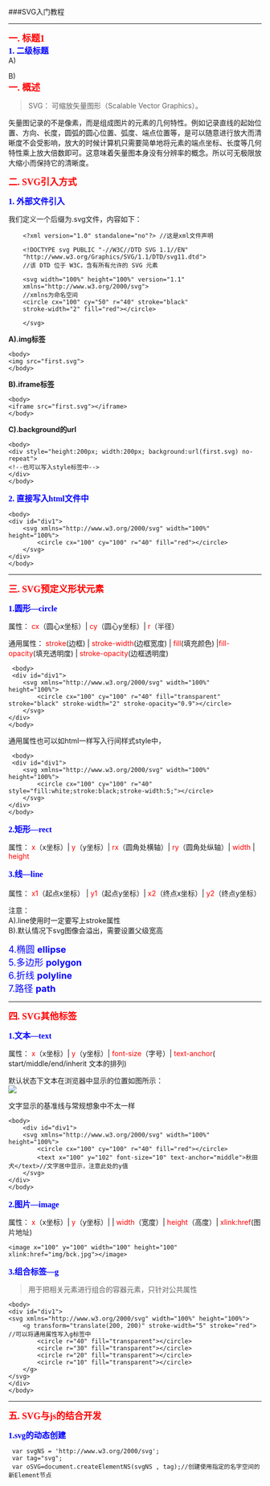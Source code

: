 ###SVG入门教程
*******
**<font size="4" color="red" face="微软雅黑">一. 标题1</font>**  
**<font size="3" color="blue" face="微软雅黑">1. 二级标题</font>**   
A) 

B)  
**<font size="4" color="red" face="微软雅黑">一. 概述</font>**  
>SVG： 可缩放矢量图形（Scalable Vector Graphics）。  

矢量图记录的不是像素，而是组成图片的元素的几何特性。例如记录直线的起始位置、方向、长度，圆弧的圆心位置、弧度、端点位置等，是可以随意进行放大而清晰度不会受影响，放大的时候计算机只需要简单地将元素的端点坐标、长度等几何特性乘上放大倍数即可。这意味着矢量图本身没有分辨率的概念。所以可无极限放大缩小而保持它的清晰度。  

**<font size="4" color="red" face="微软雅黑">二. SVG引入方式</font>**  

**<font size="3" color="blue" face="微软雅黑">1. 外部文件引入</font>**   

我们定义一个后缀为.svg文件，内容如下： 

	    <?xml version="1.0" standalone="no"?> //这是xml文件声明
	   
	    <!DOCTYPE svg PUBLIC "-//W3C//DTD SVG 1.1//EN" 
	    "http://www.w3.org/Graphics/SVG/1.1/DTD/svg11.dtd">
	    //该 DTD 位于 W3C，含有所有允许的 SVG 元素

	    <svg width="100%" height="100%" version="1.1"
	    xmlns="http://www.w3.org/2000/svg">
	    //xmlns为命名空间
	    <circle cx="100" cy="50" r="40" stroke="black"
	    stroke-width="2" fill="red"></circle>
	    
	    </svg>

 **A).img标签**  

    
    <body>
    <img src="first.svg">
    </body>
**B).iframe标签**

    <body>
    <iframe src="first.svg"></iframe>
    </body>


**C).background的url**

    <body>
    <div style="height:200px; width:200px; background:url(first.svg) no-repeat">
    <!--也可以写入style标签中-->
    </div>
    </body>

**<font size="3" color="blue" face="微软雅黑">2. 直接写入html文件中</font>**    
    
    <body>
    <div id="div1">
		<svg xmlns="http://www.w3.org/2000/svg" width="100%" height="100%"> 
	    	<circle cx="100" cy="100" r="40" fill="red"></circle>
	    </svg>
    </div> 
    </body>
*********
**<font size="4" color="red" face="微软雅黑">三. SVG预定义形状元素</font>**    

**<font size="3" color="blue" face="微软雅黑">1.圆形—circle</font>** 

 属性：  <font color=red> cx</font>（圆心x坐标）| <font color=red>cy</font>（圆心y坐标）| <font color=red> r</font>（半径）</font>
              
 通用属性：<font color=red> stroke</font>(边框) | <font color=red> stroke-width</font>(边框宽度) | <font color=red> fill</font>(填充颜色) |<font color=red>fill-opacity</font>(填充透明度) | <font color=red>stroke-opacity</font>(边框透明度)</font>

     <body>
     <div id="div1">
		<svg xmlns="http://www.w3.org/2000/svg" width="100%" height="100%"> 
	    	<circle cx="100" cy="100" r="40" fill="transparent" stroke="black" stroke-width="2" stroke-opacity="0.9"></circle>
	    </svg>
    </div> 
    </body>
通用属性也可以如html一样写入行间样式style中，
     
     <body>
     <div id="div1">
		<svg xmlns="http://www.w3.org/2000/svg" width="100%" height="100%"> 
	    	<circle cx="100" cy="100" r="40"  style="fill:white;stroke:black;stroke-width:5;"></circle>
	    </svg>
    </div> 
    </body>

**<font size="3" color="blue" face="微软雅黑">2.矩形—rect</font>** 

属性： <font color=red> x</font>（x坐标）| <font color=red> y</font>（y坐标）|<font color=red> rx</font>（圆角处横轴）| <font color=red> ry</font>（圆角处纵轴）|<font color=red> width</font> | <font color=red> height</font></font>
              
**<font size="3" color="blue" face="微软雅黑">3.线—line</font>**   
<font size=4 color=blue></font>   
 属性：  <font color=red> x1</font>（起点x坐标） | <font color=red> y1</font>（起点y坐标）| <font color=red> x2</font>（终点x坐标）|<font color=red> y2</font>（终点y坐标）</font>  
 
注意：  
A).line使用时一定要写上stroke属性   
B).默认情况下svg图像会溢出，需要设置父级宽高  
 
<font size=4 color=blue>4.椭圆 **ellipse**</font>  
<font size=4 color=blue>5.多边形 **polygon**</font>  
<font size=4 color=blue>6.折线 **polyline**</font>   
<font size=4 color=blue>7.路径 **path**</font> 

 
**********

**<font size="4" color="red" face="微软雅黑">四. SVG其他标签</font>**   

**<font size="3" color="blue" face="微软雅黑">1.文本—text</font>**   
 
属性：<font color=red> x</font>（x坐标）| <font color=red> y</font>（y坐标）|<font color=red> font-size</font>（字号）| <font color=red> text-anchor</font>( start/middle/end/inherit  文本的排列)</font>

默认状态下文本在浏览器中显示的位置如图所示：  
![](http://i.imgur.com/ikMTYAq.jpg)  

文字显示的基准线与常规想象中不太一样
	
    <body>
		<div id="div1">
	    <svg xmlns="http://www.w3.org/2000/svg" width="100%" height="100%"> 
	        <circle cx="100" cy="100" r="40" fill="red"></circle>
	        <text x="100" y="102" font-size="10" text-anchor="middle">秋田犬</text>//文字居中显示，注意此处的y值
	    </svg>
	</div> 
	</body>	

**<font size="3" color="blue" face="微软雅黑">2.图片—image</font>**  

属性：<font color=red> x</font>（x坐标）| <font color=red> y</font>（y坐标）| | <font color=red> width</font>（宽度）| <font color=red> height</font>（高度）|   <font color=red> xlink:href</font>(图片地址)</font>   

	<image x="100" y="100" width="100" height="100" xlink:href="img/bck.jpg"></image>
**<font size="3" color="blue" face="微软雅黑">3.组合标签—g</font>** 
>用于把相关元素进行组合的容器元素，只针对公共属性
    
    <body>
    <div id="div1">
	<svg xmlns="http://www.w3.org/2000/svg" width="100%" height="100%">
    	<g transform="translate(200, 200)" stroke-width="5" stroke="red"> //可以将通用属性写入g标签中
            <circle r="40" fill="transparent"></circle>
            <circle r="30" fill="transparent"></circle>
            <circle r="20" fill="transparent"></circle>
            <circle r="10" fill="transparent"></circle>
        </g>
    </svg>
    </div>
    </body>

**********
**<font size="4" color="red" face="微软雅黑">五. SVG与js的结合开发</font>**    

**<font size="3" color="blue" face="微软雅黑">1.svg的动态创建</font>**
	 
     var svgNS = 'http://www.w3.org/2000/svg'; 
	 var tag="svg";  
	 var oSVG=document.createElementNS(svgNS , tag);//创建使用指定的名字空间的新Element节点
